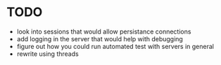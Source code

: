 # TODO
- look into sessions that would allow persistance connections
- add logging in the server that would help with debugging
- figure out how you could run automated test with servers in general
- rewrite using threads
